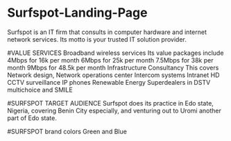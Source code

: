 # Surfspot-Landing-Page
Surfspot is an IT firm that consults in computer hardware and internet network services. Its motto is your trusted IT solution provider.

#VALUE SERVICES
Broadband wireless services
Its value packages include
4Mbps for 16k per month
6Mbps for 25k per month
7.5Mbps for 38k per month
9Mbps for 48.5k per month
Infrastructure Consultancy
This covers
Network design, Network operations center
Intercom systems
Intranet
HD CCTV surveillance
IP phones
Renewable Energy
Superdealers in DSTV multichoice and SMILE

#SURFSPOT TARGET AUDIENCE
Surfspot does its practice in Edo state, Nigeria, covering Benin City especially, and venturing out to Uromi another part of Edo state.

#SURFSPOT brand colors
Green and Blue
